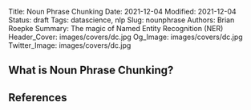 Title: Noun Phrase Chunking
Date: 2021-12-04
Modified: 2021-12-04
Status: draft
Tags: datascience, nlp
Slug: nounphrase
Authors: Brian Roepke
Summary: The magic of Named Entity Recognition (NER)
Header_Cover: images/covers/dc.jpg
Og_Image: images/covers/dc.jpg
Twitter_Image: images/covers/dc.jpg

## What is Noun Phrase Chunking?


## References



[^SPACY]: [Spacy: Industrial-Strength Natural Language Processing](https://spacy.io)
